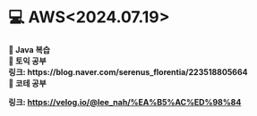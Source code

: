 <h1>💻 AWS<2024.07.19></h1>
<h4>📖 Java 복습 

<br>
📖 토익 공부<br>
링크: https://blog.naver.com/serenus_florentia/223518805664

<br>
📖 코테 공부

링크: https://velog.io/@lee_nah/%EA%B5%AC%ED%98%84